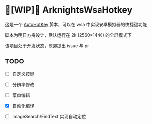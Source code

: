 # 🚧[WIP]🚧 ArknightsWsaHotkey

这是一个 [AutoHotKey](https://www.autohotkey.com/) 脚本，可以在 wsa 中实现安卓模拟器的快捷键功能

脚本为明日方舟设计，默认运行在 2k (2560\*1440) 的全屏模式下

该项目处于开发状态，欢迎提出 issue 与 pr

## TODO

- [ ] 自定义按键

- [ ] 分辨率修改

- [ ] 菜单编辑

- [x] 自动化编译

- [ ] ImageSearch/FindText 实现自动定位
